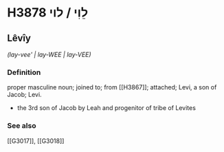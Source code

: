 # H3878 לֵוִי / לוי

## Lêvîy

_(lay-vee' | lay-WEE | lay-VEE)_

### Definition

proper masculine noun; joined to; from [[H3867]]; attached; Levi, a son of Jacob; Levi.

- the 3rd son of Jacob by Leah and progenitor of tribe of Levites
### See also

[[G3017]], [[G3018]]

